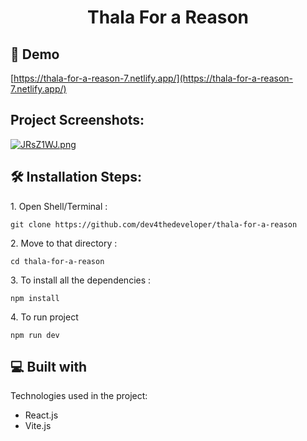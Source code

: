 <h1 align="center" id="title">Thala For a Reason</h1>

<h2>🚀 Demo</h2>

[https://thala-for-a-reason-7.netlify.app/](https://thala-for-a-reason-7.netlify.app/)

<h2>Project Screenshots:</h2>

<a href="https://freeimage.host/"><img src="https://iili.io/JRsZ1WJ.png" alt="JRsZ1WJ.png" border="0"></a>

<h2>🛠️ Installation Steps:</h2>

<p>1. Open Shell/Terminal :</p>

```
git clone https://github.com/dev4thedeveloper/thala-for-a-reason
```

<p>2. Move to that directory :</p>

```
cd thala-for-a-reason
```

<p>3. To install all the dependencies :</p>

```
npm install
```

<p>4. To run project</p>

```
npm run dev
```

  
  
<h2>💻 Built with</h2>

Technologies used in the project:

*   React.js
*   Vite.js
